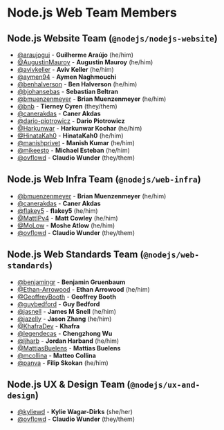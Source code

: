 # Node.js Web Team Members

## Node.js Website Team (`@nodejs/nodejs-website`)

- [@araujogui](https://github.com/araujogui) - **Guilherme Araújo** (he/him)
- [@AugustinMauroy](https://github.com/AugustinMauroy) - **Augustin Mauroy** (he/him)
- [@avivkeller](https://github.com/avivkeller) - **Aviv Keller** (he/him)
- [@aymen94](https://github.com/aymen94) - **Aymen Naghmouchi**
- [@benhalverson](https://github.com/benhalverson) - **Ben Halverson** (he/him)
- [@bjohansebas](https://github.com/bjohansebas) - **Sebastian Beltran**
- [@bmuenzenmeyer](https://github.com/bmuenzenmeyer) - **Brian Muenzenmeyer** (he/him)
- [@bnb](https://github.com/bnb) - **Tierney Cyren** (they/them)
- [@canerakdas](https://github.com/canerakdas) - **Caner Akdas**
- [@dario-piotrowicz](https://github.com/dario-piotrowicz) - **Dario Piotrowicz**
- [@Harkunwar](https://github.com/Harkunwar) - **Harkunwar Kochar** (he/him)
- [@HinataKah0](https://github.com/HinataKah0) - **HinataKah0** (he/him)
- [@manishprivet](https://github.com/manishprivet) - **Manish Kumar** (he/him)
- [@mikeesto](https://github.com/mikeesto) - **Michael Esteban** (he/him)
- [@ovflowd](https://github.com/ovflowd) - **Claudio Wunder** (they/them)

## Node.js Web Infra Team (`@nodejs/web-infra`)

- [@bmuenzenmeyer](https://github.com/bmuenzenmeyer) - **Brian Muenzenmeyer** (he/him)
- [@canerakdas](https://github.com/canerakdas) - **Caner Akdas**
- [@flakey5](https://github.com/flakey5) - **flakey5** (he/him)
- [@MattIPv4](https://github.com/MattIPv4) - **Matt Cowley** (he/him)
- [@MoLow](https://github.com/MoLow) - **Moshe Atlow** (he/him)
- [@ovflowd](https://github.com/ovflowd) - **Claudio Wunder** (they/them)

## Node.js Web Standards Team (`@nodejs/web-standards`)

- [@benjamingr](https://github.com/benjamingr) - **Benjamin Gruenbaum**
- [@Ethan-Arrowood](https://github.com/Ethan-Arrowood) - **Ethan Arrowood** (he/him)
- [@GeoffreyBooth](https://github.com/GeoffreyBooth) - **Geoffrey Booth**
- [@guybedford](https://github.com/guybedford) - **Guy Bedford**
- [@jasnell](https://github.com/jasnell) - **James M Snell** (he/him)
- [@jazelly](https://github.com/jazelly) - **Jason Zhang** (he/him)
- [@KhafraDev](https://github.com/KhafraDev) - **Khafra**
- [@legendecas](https://github.com/legendecas) - **Chengzhong Wu**
- [@ljharb](https://github.com/ljharb) - **Jordan Harband** (he/him)
- [@MattiasBuelens](https://github.com/MattiasBuelens) - **Mattias Buelens**
- [@mcollina](https://github.com/mcollina) - **Matteo Collina**
- [@panva](https://github.com/panva) - **Filip Skokan** (he/him)

## Node.js UX & Design Team (`@nodejs/ux-and-design`)

- [@kyliewd](https://github.com/kyliewd) - **Kylie Wagar-Dirks** (she/her)
- [@ovflowd](https://github.com/ovflowd) - **Claudio Wunder** (they/them)
